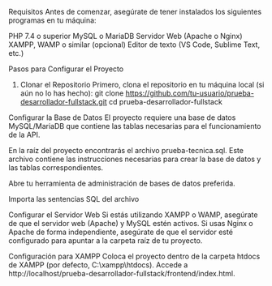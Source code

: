 Requisitos
Antes de comenzar, asegúrate de tener instalados los siguientes programas en tu máquina:

PHP 7.4 o superior
MySQL o MariaDB
Servidor Web (Apache o Nginx)
XAMPP, WAMP o similar (opcional)
Editor de texto (VS Code, Sublime Text, etc.)

Pasos para Configurar el Proyecto
1. Clonar el Repositorio
Primero, clona el repositorio en tu máquina local (si aún no lo has hecho):
git clone https://github.com/tu-usuario/prueba-desarrollador-fullstack.git
cd prueba-desarrollador-fullstack

Configurar la Base de Datos
El proyecto requiere una base de datos MySQL/MariaDB que contiene las tablas necesarias para el funcionamiento de la API.

En la raíz del proyecto encontrarás el archivo prueba-tecnica.sql. Este archivo contiene las instrucciones necesarias para crear la base de datos y las tablas correspondientes.

Abre tu herramienta de administración de bases de datos preferida.

Importa las sentencias SQL del archivo

Configurar el Servidor Web
Si estás utilizando XAMPP o WAMP, asegúrate de que el servidor web (Apache) y MySQL estén activos. Si usas Nginx o Apache de forma independiente, asegúrate de que el servidor esté configurado para apuntar a la carpeta raíz de tu proyecto.

Configuración para XAMPP
Coloca el proyecto dentro de la carpeta htdocs de XAMPP (por defecto, C:\xampp\htdocs).
Accede a http://localhost/prueba-desarrollador-fullstack/frontend/index.html.
